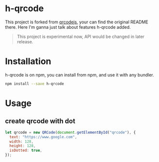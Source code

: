# h-qrcode

This project is forked from [qrcodejs](https://github.com/davidshimjs/qrcodejs), your can find the original README there.
Here I'm ganna just talk about features h-qrcode added.

> This project is experimental now, API would be changed in later release.

# Installation

h-qrcode is on npm, you can install from npm, and use it with any bundler.

``` bash
npm install --save h-qrcode
```

# Usage

## create qrcode with dot

``` js
let qrcode = new QRCode(document.getElementById("qrcode"), {
  text: "https://www.google.com",
  width: 128,
  height: 128,
  isDotted: true,
});
```